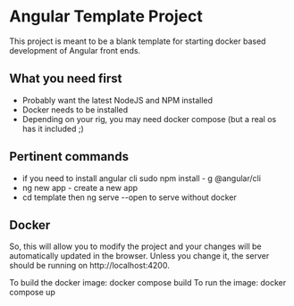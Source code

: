 
# Angular Template Project

This project is meant to be a blank template for starting docker based development of Angular front ends.

## What you need first
- Probably want the latest NodeJS and NPM installed
- Docker needs to be installed
- Depending on your rig, you may need docker compose (but a real os has it included ;)

## Pertinent commands

- if you need to install angular cli sudo npm install - g @angular/cli
- ng new app - create a new app
- cd template then ng serve --open to serve without docker

## Docker
So, this will allow you to modify the project and your changes will be automatically updated in the browser. Unless you change it, the server should be running on http://localhost:4200.

To build the docker image: docker compose build
To run the image: docker compose up


